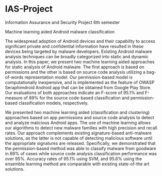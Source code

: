 # IAS-Project

Information Assurance and Security Project 6th semester

Machine learning aided Android malware classification

The widespread adoption of Android devices and their capability to access significant private and confidential information have resulted in these devices being targeted by malware developers. Existing Android malware analysis techniques can be broadly categorized into static and dynamic analysis. In this paper, we present two machine learning aided approaches for static analysis of Android malware. The first approach is based on permissions and the other is based on source code analysis utilizing a bag-of-words representation model. Our permission-based model is computationally inexpensive, and is implemented as the feature of OWASP Seraphimdroid Android app that can be obtained from Google
Play Store. Our evaluations of both approaches indicate an F-score of 95.1% and F-measure
of 89% for the source code-based classification and permission-based classification models,
respectively.

We presented two machine learning aided (classification and clustering) approaches based on app permissions and
source code analysis to detect and analyze malicious Android apps. The use of machine learning allows our algorithms
to detect new malware families with high precision and recall rates. Our approach complements existing signature-based
anti-malware solutions, as the latter is not capable of detecting malicious software until the appropriate signatures are released. Specifically, we demonstrated that the permission-based method was able to classify malware from goodware in 89%
of cases while source code analysis classification performance was over 95%. Accuracy rates of 95.1% using SVM, and 95.6%
using the ensemble learning method are comparable with existing state-of-the art solutions.
